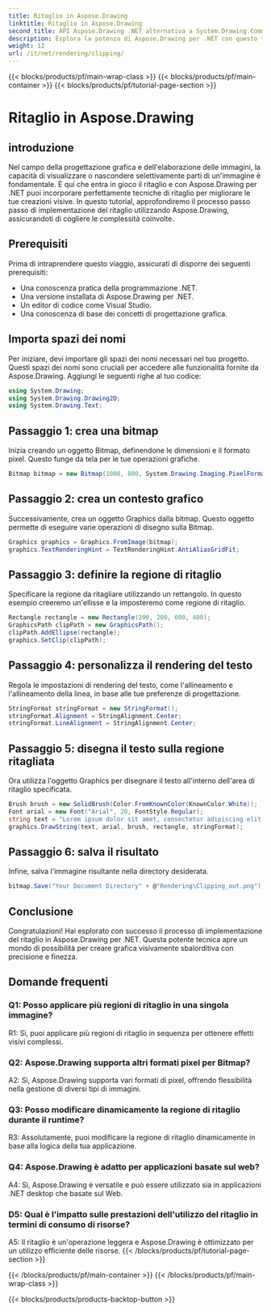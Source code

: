 ```yaml
---
title: Ritaglio in Aspose.Drawing
linktitle: Ritaglio in Aspose.Drawing
second_title: API Aspose.Drawing .NET alternativa a System.Drawing.Common
description: Esplora la potenza di Aspose.Drawing per .NET con questo tutorial passo passo sull'implementazione del ritaglio per una progettazione grafica avanzata.
weight: 12
url: /it/net/rendering/clipping/
---
```


{{< blocks/products/pf/main-wrap-class >}}
{{< blocks/products/pf/main-container >}}
{{< blocks/products/pf/tutorial-page-section >}}

# Ritaglio in Aspose.Drawing

## introduzione

Nel campo della progettazione grafica e dell'elaborazione delle immagini, la capacità di visualizzare o nascondere selettivamente parti di un'immagine è fondamentale. È qui che entra in gioco il ritaglio e con Aspose.Drawing per .NET puoi incorporare perfettamente tecniche di ritaglio per migliorare le tue creazioni visive. In questo tutorial, approfondiremo il processo passo passo di implementazione del ritaglio utilizzando Aspose.Drawing, assicurandoti di cogliere le complessità coinvolte.

## Prerequisiti

Prima di intraprendere questo viaggio, assicurati di disporre dei seguenti prerequisiti:

- Una conoscenza pratica della programmazione .NET.
- Una versione installata di Aspose.Drawing per .NET.
- Un editor di codice come Visual Studio.
- Una conoscenza di base dei concetti di progettazione grafica.

## Importa spazi dei nomi

Per iniziare, devi importare gli spazi dei nomi necessari nel tuo progetto. Questi spazi dei nomi sono cruciali per accedere alle funzionalità fornite da Aspose.Drawing. Aggiungi le seguenti righe al tuo codice:

```csharp
using System.Drawing;
using System.Drawing.Drawing2D;
using System.Drawing.Text;
```

## Passaggio 1: crea una bitmap

Inizia creando un oggetto Bitmap, definendone le dimensioni e il formato pixel. Questo funge da tela per le tue operazioni grafiche. 

```csharp
Bitmap bitmap = new Bitmap(1000, 800, System.Drawing.Imaging.PixelFormat.Format32bppPArgb);
```

## Passaggio 2: crea un contesto grafico

Successivamente, crea un oggetto Graphics dalla bitmap. Questo oggetto permette di eseguire varie operazioni di disegno sulla Bitmap.

```csharp
Graphics graphics = Graphics.FromImage(bitmap);
graphics.TextRenderingHint = TextRenderingHint.AntiAliasGridFit;
```

## Passaggio 3: definire la regione di ritaglio

Specificare la regione da ritagliare utilizzando un rettangolo. In questo esempio creeremo un'ellisse e la imposteremo come regione di ritaglio.

```csharp
Rectangle rectangle = new Rectangle(200, 200, 600, 400);
GraphicsPath clipPath = new GraphicsPath();
clipPath.AddEllipse(rectangle);
graphics.SetClip(clipPath);
```

## Passaggio 4: personalizza il rendering del testo

Regola le impostazioni di rendering del testo, come l'allineamento e l'allineamento della linea, in base alle tue preferenze di progettazione.

```csharp
StringFormat stringFormat = new StringFormat();
stringFormat.Alignment = StringAlignment.Center;
stringFormat.LineAlignment = StringAlignment.Center;
```

## Passaggio 5: disegna il testo sulla regione ritagliata

Ora utilizza l'oggetto Graphics per disegnare il testo all'interno dell'area di ritaglio specificata.

```csharp
Brush brush = new SolidBrush(Color.FromKnownColor(KnownColor.White));
Font arial = new Font("Arial", 20, FontStyle.Regular);
string text = "Lorem ipsum dolor sit amet, consectetur adipiscing elit. ..."; // (Testo troncato per brevità)
graphics.DrawString(text, arial, brush, rectangle, stringFormat);
```

## Passaggio 6: salva il risultato

Infine, salva l'immagine risultante nella directory desiderata.

```csharp
bitmap.Save("Your Document Directory" + @"Rendering\Clipping_out.png");
```

## Conclusione

Congratulazioni! Hai esplorato con successo il processo di implementazione del ritaglio in Aspose.Drawing per .NET. Questa potente tecnica apre un mondo di possibilità per creare grafica visivamente sbalorditiva con precisione e finezza.

## Domande frequenti

### Q1: Posso applicare più regioni di ritaglio in una singola immagine?

R1: Sì, puoi applicare più regioni di ritaglio in sequenza per ottenere effetti visivi complessi.

### Q2: Aspose.Drawing supporta altri formati pixel per Bitmap?

A2: Sì, Aspose.Drawing supporta vari formati di pixel, offrendo flessibilità nella gestione di diversi tipi di immagini.

### Q3: Posso modificare dinamicamente la regione di ritaglio durante il runtime?

R3: Assolutamente, puoi modificare la regione di ritaglio dinamicamente in base alla logica della tua applicazione.

### Q4: Aspose.Drawing è adatto per applicazioni basate sul web?

A4: Sì, Aspose.Drawing è versatile e può essere utilizzato sia in applicazioni .NET desktop che basate sul Web.

### D5: Qual è l'impatto sulle prestazioni dell'utilizzo del ritaglio in termini di consumo di risorse?

A5: Il ritaglio è un'operazione leggera e Aspose.Drawing è ottimizzato per un utilizzo efficiente delle risorse.
{{< /blocks/products/pf/tutorial-page-section >}}

{{< /blocks/products/pf/main-container >}}
{{< /blocks/products/pf/main-wrap-class >}}

{{< blocks/products/products-backtop-button >}}
